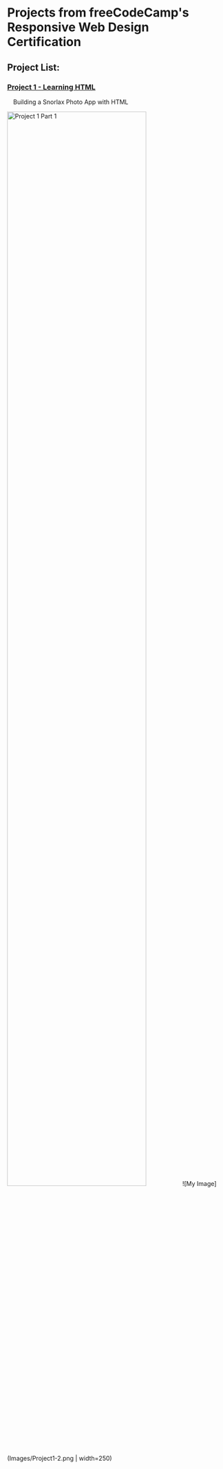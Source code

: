 # Projects from freeCodeCamp's Responsive Web Design Certification
## Project List:

### [Project 1 - Learning HTML](https://github.com/JMacioce/Responsive-Web-Design-Certification-Coursework/tree/main/Project%201%20Learning%20HTML%20Building%20Snorlax%20Photo%20App) <br>
&emsp;Building a Snorlax Photo App with HTML

<img width="80%" alt="Project 1 Part 1" src="Images/Project1-1.png.png" />
![My Image](Images/Project1-2.png | width=250)
